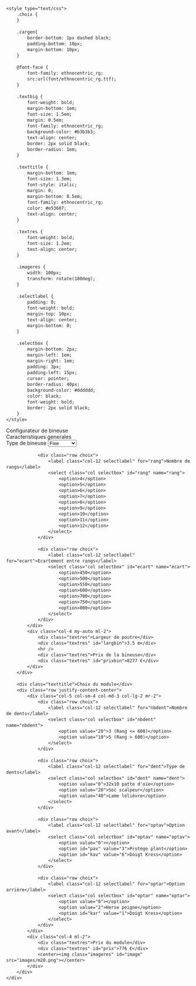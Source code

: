 <!DOCTYPE html>
<html>
<head>
	<meta charset="utf-8">
	<meta name="viewport" content="width=device width, initial-scale=1">
	<title>Configurateur de bineuse</title>
	<link rel="stylesheet" href="https://maxcdn.bootstrapcdn.com/bootstrap/4.0.0/css/bootstrap.min.css" integrity="sha384-Gn5384xqQ1aoWXA+058RXPxPg6fy4IWvTNh0E263XmFcJlSAwiGgFAW/dAiS6JXm" crossorigin="anonymous">
	<script src="https://code.jquery.com/jquery-3.2.1.slim.min.js" integrity="sha384-KJ3o2DKtIkvYIK3UENzmM7KCkRr/rE9/Qpg6aAZGJwFDMVNA/GpGFF93hXpG5KkN" crossorigin="anonymous"></script>
	<script src="https://cdnjs.cloudflare.com/ajax/libs/popper.js/1.12.9/umd/popper.min.js" integrity="sha384-ApNbgh9B+Y1QKtv3Rn7W3mgPxhU9K/ScQsAP7hUibX39j7fakFPskvXusvfa0b4Q" crossorigin="anonymous"></script>
	<script src="https://maxcdn.bootstrapcdn.com/bootstrap/4.0.0/js/bootstrap.min.js" integrity="sha384-JZR6Spejh4U02d8jOt6vLEHfe/JQGiRRSQQxSfFWpi1MquVdAyjUar5+76PVCmYl" crossorigin="anonymous"></script>
	<script src="https://ajax.googleapis.com/ajax/libs/jquery/3.5.0/jquery.min.js"></script>

	<style type="text/css">
		.choix {
		}

		.cargen{
			border-bottom: 1px dashed black;
			padding-bottom: 10px;
			margin-bottom: 10px;
		}

		@font-face {
			font-family: ethnocentric_rg;
			src:url(font/ethnocentric_rg.ttf);
		}

		.textbig {
			font-weight: bold;
			margin-bottom: 1em;
			font-size: 1.5em;
			margin: 0.5em;
			font-family: ethnocentric_rg;
			background-color: #b3b3b3;
			text-align: center;
			border: 2px solid black;
			border-radius: 1em;
		}

		.texttitle {
			margin-bottom: 1em;
			font-size: 1.3em;
			font-style: italic;
			margin: 0;
			margin-bottom: 0.5em;
			font-family: ethnocentric_rg;
			color: #e53607;
			text-align: center;
		}

		.textres {
			font-weight: bold;
			font-size: 1.2em;
			text-align: center;
		}

		.imageres {
			width: 100px;
			transform: rotate(180deg);
		}

		.selectlabel {
			padding: 0;
			font-weight: bold;
			margin-top: 10px;
			text-align: center;
			margin-bottom: 0;
		}

		.selectbox {
			margin-bottom: 2px;
			margin-left: 1em;
			margin-right: 1em;
			padding: 3px;
			padding-left: 15px;
			cursor: pointer;
			border-radius: 40px;
			background-color: #dddddd;
			color: black;
			font-weight: bold;
			border: 2px solid black;
		}
	</style>

</head>

<body>
	<div class="col mb-3">
		<div class="textbig">Configurateur de bineuse</div>
		<div class="texttitle">Caracteristiques generales</div>
		<div class="row justify-content-center cargen">
			<div class="col-5 col-sm-4 col-md-3 col-lg-2 my-auto mr-2">
				<div class="row choix">
					<label class="col-12 selectlabel" for="type">Type de bineuse</label>
					<select class="col selectbox" id="type" name="type">
						<option>Fixe</option>
						<option>Repliable</option>
					</select>
				</div>
				
				<div class="row choix">
					<label class="col-12 selectlabel" for="rang">Nombre de rangs</label>
					<select class="col selectbox" id="rang" name="rang">
						<option>4</option>
						<option>5</option>
						<option>6</option>
						<option>7</option>
						<option>8</option>
						<option>9</option>
						<option>10</option>
						<option>11</option>
						<option>12</option>
					</select>
				</div>
				
				<div class="row choix">
					<label class="col-12 selectlabel" for="ecart">Ecartement entre rangs</label>
					<select class="col selectbox" id="ecart" name="ecart">
						<option>450</option>
						<option>500</option>
						<option>550</option>
						<option>600</option>
						<option>700</option>
						<option>750</option>
						<option>800</option>
					</select>
				</div>
			</div>
			<div class="col-4 my-auto ml-2">
				<div class="textres">Largeur de poutre</div>
				<div class="textres" id="largbin">3.5 m</div>
				<hr />
				<div class="textres">Prix de la bineuse</div>
				<div class="textres" id="prixbin">8277 €</div>
			</div>
		</div>
		
		<div class="texttitle">Choix du module</div>
		<div class="row justify-content-center">
			<div class="col-5 col-sm-4 col-md-3 col-lg-2 mr-2">
				<div class="row choix">
					<label class="col-12 selectlabel" for="nbdent">Nombre de dents</label>
					<select class="col selectbox" id="nbdent" name="nbdent">
						<option value="20">3 (Rang <= 600)</option>
						<option value="10">5 (Rang > 600)</option>
					</select>
				</div>
				
				<div class="row choix">
					<label class="col-12 selectlabel" for="dent">Type de dents</label>
					<select class="col selectbox" id="dent" name="dent">
						<option value="0">32x10 patte d'oie</option>
						<option value="20">Soc scalpeur</option>
						<option value="40">Lame lelièvre</option>
					</select>
				</div>
				
				<div class="row choix">
					<label class="col-12 selectlabel" for="optav">Option avant</label>
					<select class="col selectbox" id="optav" name="optav">
						<option value="0"></option>
						<option id="pav" value="3">Protège plant</option>
						<option id="kav" value="6">Doigt Kress</option>
					</select>
				</div>
				
				<div class="row choix">
					<label class="col-12 selectlabel" for="optar">Option arrière</label>
					<select class="col selectbox" id="optar" name="optar">
						<option value="0"></option>
						<option value="2">Herse peigne</option>
						<option id="kar" value="1">Doigt Kress</option>
					</select>
				</div>
			</div>
			<div class="col-4 ml-2">
				<div class="textres">Prix du module</div>
				<div class="textres" id="prix">776 €</div>
				<center><img class="imageres" id="image" src="images/m20.png"></center>
			</div>
		</div>
	</div>
</body>
</html>

<script>
	$(document).ready(function(){
		var nb = 0;
		$('#rang').val(5);
		$('#ecart').val(500);
		$('select').on('change',function(){
			var prix = 0;
			var prixtot = 0;
			$('option').prop('disabled',false);
			var dent = parseInt($('#dent').val());
			var optav = parseInt($('#optav').val());
			var optar = parseInt($('#optar').val());
			var nbdent = parseInt($('#nbdent').val());
			var rang = parseInt($('#rang').val());
			var ecart = parseInt($('#ecart').val());
			var type = $('#type').val();
			if (dent == 40) {
				if (optav !== 0) {
					$('#optav').val(0);
					optav = 0;
				}
				$('#pav').prop('disabled',true);
				$('#kav').prop('disabled',true);
			} else if (optav == 6) {
				if (optar == 1) {
					$('#optar').val(0);
					optar = 0;
				}
				$('#kar').prop('disabled',true);
			}  else if (optar == 1) {
				if (optav == 6) {
					$('#optav').val(0);
					optav = 0;
				}
				$('#kav').prop('disabled',true);
			}
			nb = dent + optav + optar + nbdent;
			var image = 'images/m'+nb+'.png';
			$('#image').attr('src',image);

			if (nbdent == 10) {
				var nbd = 5;
				var dentmoins = 4;
				prix += 692;
			} else {
				var nbd =3;
				var dentmoins = 2;
				prix += 686.7;
			}
			if (dent == 0) {
				prix += 28 * nbd;
				var prixmoins = 28 * dentmoins;
			} else if (dent == 20) {
				prix += 77.64 * nbd;
				var prixmoins = 77.64 * dentmoins;
			} else {
				if (nbd == 5) {
					prix += 489.5;
					var prixmoins = 194;
				} else {
					prix += 463;
					var prixmoins = 176;
				}
			}
			if (optav == 3){
				prix += 247.83;
				prixmoins += 247.83;
			} else if (optav == 6) {
				prix += 1029.83;
				prixmoins += 1029.83;
			}
			if (optar == 1) {
				prix += 1046;
				prixmoins += 1046;
			} else if (optar == 2) {
				if (nbd == 5){
					prix += 128.44;
				} else {
					prix += 104.125;
				}
			}
			prix *= 100;
			prix = parseInt(prix);
			prix /= 100;
			$('#prix').text(prix+' €');

			var larg = ecart * rang / 100;
			larg = parseInt(larg);
			larg += 2;
			larg /= 10;
			if (type == 'Fixe') {
				var rampe = [3.5,4.2,5,6,6.6];
				var prixrampe = [3677,3731,3783,3844,3881];

			} else {
				var rampe = [4.2,5,6,6.6];
				var prixrampe = [4331,4383,4444,4481];
			}
			for (var i = 0; i < rampe.length; i++) {
				if (larg <= rampe[i]) {
					larg = rampe[i];
					prixtot = prixrampe[i];
					i = rampe.length;
				}
			}
			prixtot += (rang + 1) * prix;
			prixtot -= prixmoins;
			prixtot = parseInt(prixtot);

			$('#largbin').text(larg+' m');
			$('#prixbin').text(prixtot+' €');

		});
	});
</script>
